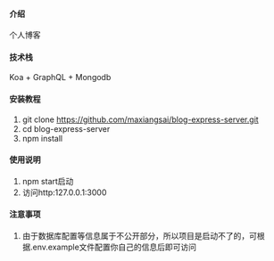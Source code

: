 #### 介绍
个人博客

#### 技术栈
Koa + GraphQL + Mongodb

#### 安装教程

1. git clone https://github.com/maxiangsai/blog-express-server.git
2. cd blog-express-server
3. npm install

#### 使用说明
1. npm start启动
2. 访问http:127.0.0.1:3000

#### 注意事项
1. 由于数据库配置等信息属于不公开部分，所以项目是启动不了的，可根据.env.example文件配置你自己的信息后即可访问
